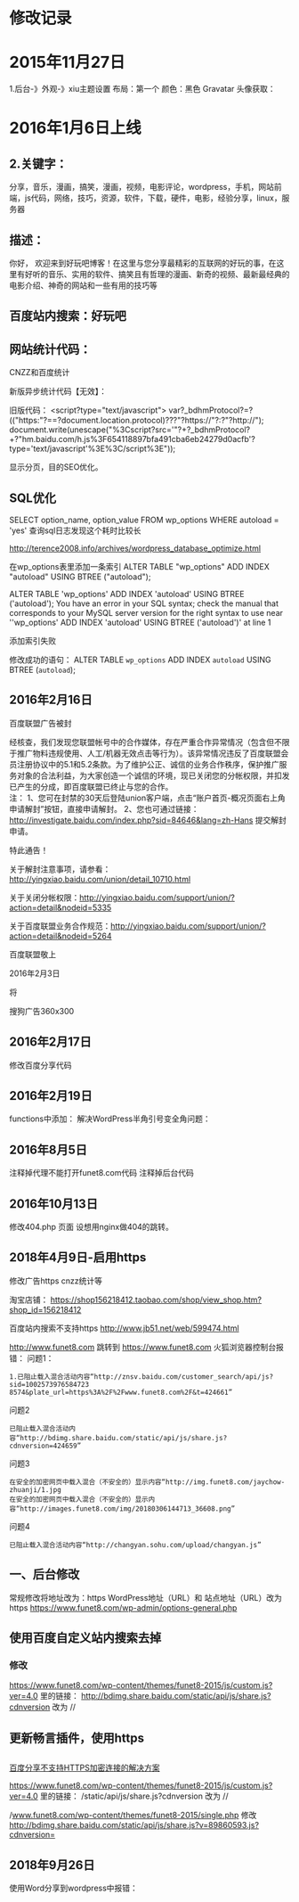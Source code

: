 # 修改记录

# 2015年11月27日
1.后台-》外观-》xiu主题设置
布局：第一个
颜色：黑色
Gravatar 头像获取：

# 2016年1月6日上线
## 2.关键字：
分享，音乐，漫画，搞笑，漫画，视频，电影评论，wordpress，手机，网站前端，js代码，网络，技巧，资源，软件，下载，硬件，电影，经验分享，linux，服务器

## 描述：
你好， 欢迎来到好玩吧博客！在这里与您分享最精彩的互联网的好玩的事，在这里有好听的音乐、实用的软件、搞笑且有哲理的漫画、新奇的视频、最新最经典的电影介绍、神奇的网站和一些有用的技巧等

## 百度站内搜索：好玩吧

<script type="text/javascript">(function(){document.write(unescape('%3Cdiv id="bdcs"%3E%3C/div%3E'));var bdcs = document.createElement('script');bdcs.type = 'text/javascript';bdcs.async = true;bdcs.src = 'http://znsv.baidu.com/customer_search/api/js?sid=10025739765847238574' + '&plate_url=' + encodeURIComponent(window.location.href) + '&t=' + Math.ceil(new Date()/3600000);var s = document.getElementsByTagName('script')[0];s.parentNode.insertBefore(bdcs, s);})();</script>

## 网站统计代码：
CNZZ和百度统计
<script src="http://s6.cnzz.com/stat.php?id=3875263&web_id=3875263" language="JavaScript"></script>
新版异步统计代码【无效】：
<script>
var _hmt = _hmt || [];
(function() {
  var hm = document.createElement("script");
  hm.src = "//hm.baidu.com/hm.js?654118897bfa491cba6eb24279d0acfb";
  var s = document.getElementsByTagName("script")[0]; 
  s.parentNode.insertBefore(hm, s);
})();
</script>


旧版代码：
<script?type="text/javascript">
var?_bdhmProtocol?=?(("https:"?==?document.location.protocol)???"?https://"?:?"?http://");
document.write(unescape("%3Cscript?src='"?+?_bdhmProtocol?+?"hm.baidu.com/h.js%3F654118897bfa491cba6eb24279d0acfb'?type='text/javascript'%3E%3C/script%3E"));
</script>



显示分页，目的SEO优化。

## SQL优化
SELECT option_name, option_value FROM wp_options WHERE autoload = 'yes'	查询sql日志发现这个耗时比较长

http://terence2008.info/archives/wordpress_database_optimize.html

在wp_options表里添加一条索引
ALTER TABLE "wp_options" ADD INDEX "autoload" USING BTREE ("autoload");

ALTER TABLE 'wp_options' ADD INDEX 'autoload' USING BTREE ('autoload');
You have an error in your SQL syntax; check the manual that corresponds to your MySQL server version for the right syntax to use near ''wp_options' ADD INDEX 'autoload' USING BTREE ('autoload')' at line 1


添加索引失败

修改成功的语句：
ALTER TABLE `wp_options` ADD INDEX `autoload` USING BTREE (`autoload`);


## 2016年2月16日
百度联盟广告被封

经核查，我们发现您联盟帐号中的合作媒体，存在严重合作异常情况（包含但不限于推广物料违规使用、人工/机器无效点击等行为）。该异常情况违反了百度联盟会员注册协议中的5.1和5.2条款。为了维护公正、诚信的业务合作秩序，保护推广服务对象的合法利益，为大家创造一个诚信的环境，现已关闭您的分帐权限，并扣发已产生的分成，即百度联盟已终止与您的合作。     
注：
1、您可在封禁的30天后登陆union客户端，点击“账户首页-概况页面右上角申请解封”按钮，直接申请解封。
2、您也可通过链接：http://investigate.baidu.com/index.php?sid=84646&lang=zh-Hans 提交解封申请。

特此通告！

关于解封注意事项，请参看：http://yingxiao.baidu.com/union/detail_10710.html

关于关闭分帐权限：http://yingxiao.baidu.com/support/union/?action=detail&nodeid=5335

关于百度联盟业务合作规范：http://yingxiao.baidu.com/support/union/?action=detail&nodeid=5264  

百度联盟敬上

2016年2月3日


将

<script>var qj_uid="700204";var qj_tid="23";var qj_w="360";var qj_h="300";</script><script charset="utf-8" src="http://vip.media8.cn/js/cpc_i.js"></script>

搜狗广告360x300
<script type="text/javascript">
var sogou_ad_id=525064;
var sogou_ad_height=300;
var sogou_ad_width=360;
</script>
<script type='text/javascript' src='http://images.sohu.com/cs/jsfile/js/c.js'></script>


## 2016年2月17日
修改百度分享代码


## 2016年2月19日
functions中添加：
解决WordPress半角引号变全角问题：
<?php remove_filter('the_content', 'wptexturize'); ?> 

## 2016年8月5日
注释掉代理不能打开funet8.com代码
注释掉后台代码


## 2016年10月13日
修改404.php
页面
设想用nginx做404的跳转。

## 2018年4月9日-启用https

修改广告https cnzz统计等
<script src="https://s6.cnzz.com/z_stat.php?id=3875263&web_id=3875263" language="JavaScript"></script>

淘宝店铺：
https://shop156218412.taobao.com/shop/view_shop.htm?shop_id=156218412

百度站内搜索不支持https
http://www.jb51.net/web/599474.html

<script type="text/javascript">(function(){document.write(unescape('%3Cdiv id="bdcs"%3E%3C/div%3E'));var bdcs = document.createElement('script');bdcs.type = 'text/javascript';bdcs.async = true;bdcs.src = 'http://znsv.baidu.com/customer_search/api/js?sid=10025739765847238574' + '&plate_url=' + encodeURIComponent(window.location.href) + '&t=' + Math.ceil(new Date()/3600000);var s = document.getElementsByTagName('script')[0];s.parentNode.insertBefore(bdcs, s);})();</script>



http://www.funet8.com
跳转到
https://www.funet8.com
火狐浏览器控制台报错：
问题1：
```
1.已阻止载入混合活动内容“http://znsv.baidu.com/customer_search/api/js?sid=1002573976584723
8574&plate_url=https%3A%2F%2Fwww.funet8.com%2F&t=424661”
```
问题2
```
已阻止载入混合活动内容“http://bdimg.share.baidu.com/static/api/js/share.js?cdnversion=424659”
```
问题3
```
在安全的加密网页中载入混合（不安全的）显示内容“http://img.funet8.com/jaychow-zhuanji/1.jpg
在安全的加密网页中载入混合（不安全的）显示内容“http://images.funet8.com/img/20180306144713_36608.png”
```
问题4
```
已阻止载入混合活动内容“http://changyan.sohu.com/upload/changyan.js”
```

## 一、后台修改
常规修改将地址改为：https
WordPress地址（URL）和 站点地址（URL）改为https
https://www.funet8.com/wp-admin/options-general.php

## 使用百度自定义站内搜索去掉

### 修改
https://www.funet8.com/wp-content/themes/funet8-2015/js/custom.js?ver=4.0
里的链接：
http://bdimg.share.baidu.com/static/api/js/share.js?cdnversion 改为 //

## 更新畅言插件，使用https

## 
[百度分享不支持HTTPS加密连接的解决方案](https://www.landiannews.com/archives/29400.html)

https://www.funet8.com/wp-content/themes/funet8-2015/js/custom.js?ver=4.0
里的链接：
/static/api/js/share.js?cdnversion 改为 //

/www.funet8.com/wp-content/themes/funet8-2015/single.php
修改
http://bdimg.share.baidu.com/static/api/js/share.js?v=89860593.js?cdnversion=

## 2018年9月26日

使用Word分享到wordpress中报错：





















